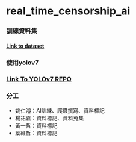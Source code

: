 # real_time_censorship_ai
### 訓練資料集
#### [Link to dataset](https://drive.google.com/drive/folders/1AFANMMrncXkGczilsVHUq1udin_pRDKc?usp=sharing)

### 使用yolov7
### [Link To YOLOv7 REPO](https://github.com/WongKinYiu/yolov7])

### 分工
* 姚仁濬：AI訓練、爬蟲撰寫、資料標記
* 楊祐嘉：資料標記、資料蒐集
* 黃一哲：資料標記
* 葉維哲：資料標記
